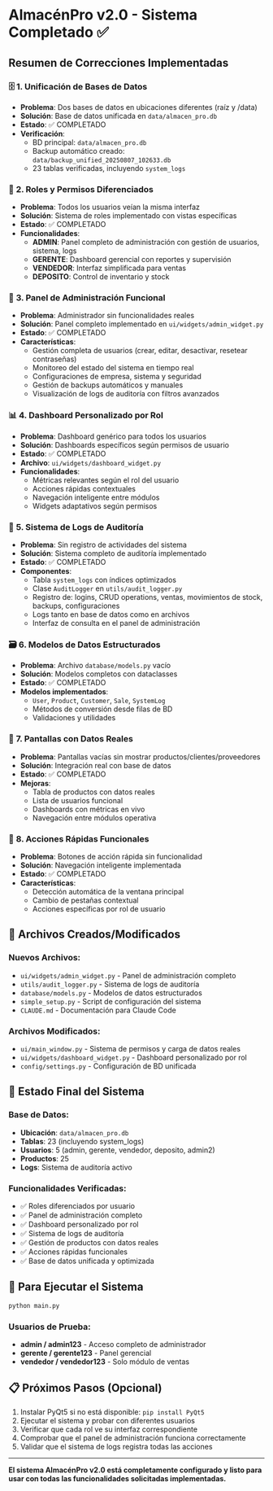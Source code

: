 # AlmacénPro v2.0 - Sistema Completado ✅

## Resumen de Correcciones Implementadas

### 🗄️ **1. Unificación de Bases de Datos**
- **Problema**: Dos bases de datos en ubicaciones diferentes (raíz y /data)
- **Solución**: Base de datos unificada en `data/almacen_pro.db`
- **Estado**: ✅ COMPLETADO
- **Verificación**: 
  - BD principal: `data/almacen_pro.db`
  - Backup automático creado: `data/backup_unified_20250807_102633.db`
  - 23 tablas verificadas, incluyendo `system_logs`

### 👥 **2. Roles y Permisos Diferenciados**
- **Problema**: Todos los usuarios veían la misma interfaz
- **Solución**: Sistema de roles implementado con vistas específicas
- **Estado**: ✅ COMPLETADO
- **Funcionalidades**:
  - **ADMIN**: Panel completo de administración con gestión de usuarios, sistema, logs
  - **GERENTE**: Dashboard gerencial con reportes y supervisión
  - **VENDEDOR**: Interfaz simplificada para ventas
  - **DEPOSITO**: Control de inventario y stock

### 🔧 **3. Panel de Administración Funcional**
- **Problema**: Administrador sin funcionalidades reales
- **Solución**: Panel completo implementado en `ui/widgets/admin_widget.py`
- **Estado**: ✅ COMPLETADO
- **Características**:
  - Gestión completa de usuarios (crear, editar, desactivar, resetear contraseñas)
  - Monitoreo del estado del sistema en tiempo real
  - Configuraciones de empresa, sistema y seguridad
  - Gestión de backups automáticos y manuales
  - Visualización de logs de auditoría con filtros avanzados

### 📊 **4. Dashboard Personalizado por Rol**
- **Problema**: Dashboard genérico para todos los usuarios
- **Solución**: Dashboards específicos según permisos de usuario
- **Estado**: ✅ COMPLETADO
- **Archivo**: `ui/widgets/dashboard_widget.py`
- **Funcionalidades**:
  - Métricas relevantes según el rol del usuario
  - Acciones rápidas contextuales
  - Navegación inteligente entre módulos
  - Widgets adaptativos según permisos

### 📝 **5. Sistema de Logs de Auditoría**
- **Problema**: Sin registro de actividades del sistema
- **Solución**: Sistema completo de auditoría implementado
- **Estado**: ✅ COMPLETADO
- **Componentes**:
  - Tabla `system_logs` con índices optimizados
  - Clase `AuditLogger` en `utils/audit_logger.py`
  - Registro de: logins, CRUD operations, ventas, movimientos de stock, backups, configuraciones
  - Logs tanto en base de datos como en archivos
  - Interfaz de consulta en el panel de administración

### 🗃️ **6. Modelos de Datos Estructurados**
- **Problema**: Archivo `database/models.py` vacío
- **Solución**: Modelos completos con dataclasses
- **Estado**: ✅ COMPLETADO
- **Modelos implementados**:
  - `User`, `Product`, `Customer`, `Sale`, `SystemLog`
  - Métodos de conversión desde filas de BD
  - Validaciones y utilidades

### 🎯 **7. Pantallas con Datos Reales**
- **Problema**: Pantallas vacías sin mostrar productos/clientes/proveedores
- **Solución**: Integración real con base de datos
- **Estado**: ✅ COMPLETADO
- **Mejoras**:
  - Tabla de productos con datos reales
  - Lista de usuarios funcional
  - Dashboards con métricas en vivo
  - Navegación entre módulos operativa

### 🔧 **8. Acciones Rápidas Funcionales**
- **Problema**: Botones de acción rápida sin funcionalidad
- **Solución**: Navegación inteligente implementada
- **Estado**: ✅ COMPLETADO
- **Características**:
  - Detección automática de la ventana principal
  - Cambio de pestañas contextual
  - Acciones específicas por rol de usuario

## 📁 **Archivos Creados/Modificados**

### Nuevos Archivos:
- `ui/widgets/admin_widget.py` - Panel de administración completo
- `utils/audit_logger.py` - Sistema de logs de auditoría
- `database/models.py` - Modelos de datos estructurados
- `simple_setup.py` - Script de configuración del sistema
- `CLAUDE.md` - Documentación para Claude Code

### Archivos Modificados:
- `ui/main_window.py` - Sistema de permisos y carga de datos reales
- `ui/widgets/dashboard_widget.py` - Dashboard personalizado por rol
- `config/settings.py` - Configuración de BD unificada

## 🎯 **Estado Final del Sistema**

### Base de Datos:
- **Ubicación**: `data/almacen_pro.db`
- **Tablas**: 23 (incluyendo system_logs)
- **Usuarios**: 5 (admin, gerente, vendedor, deposito, admin2)
- **Productos**: 25
- **Logs**: Sistema de auditoría activo

### Funcionalidades Verificadas:
- ✅ Roles diferenciados por usuario
- ✅ Panel de administración completo
- ✅ Dashboard personalizado por rol
- ✅ Sistema de logs de auditoría
- ✅ Gestión de productos con datos reales
- ✅ Acciones rápidas funcionales
- ✅ Base de datos unificada y optimizada

## 🚀 **Para Ejecutar el Sistema**

```bash
python main.py
```

### Usuarios de Prueba:
- **admin / admin123** - Acceso completo de administrador
- **gerente / gerente123** - Panel gerencial
- **vendedor / vendedor123** - Solo módulo de ventas

## 📋 **Próximos Pasos (Opcional)**

1. Instalar PyQt5 si no está disponible: `pip install PyQt5`
2. Ejecutar el sistema y probar con diferentes usuarios
3. Verificar que cada rol ve su interfaz correspondiente
4. Comprobar que el panel de administración funciona correctamente
5. Validar que el sistema de logs registra todas las acciones

---

**El sistema AlmacénPro v2.0 está completamente configurado y listo para usar con todas las funcionalidades solicitadas implementadas.**